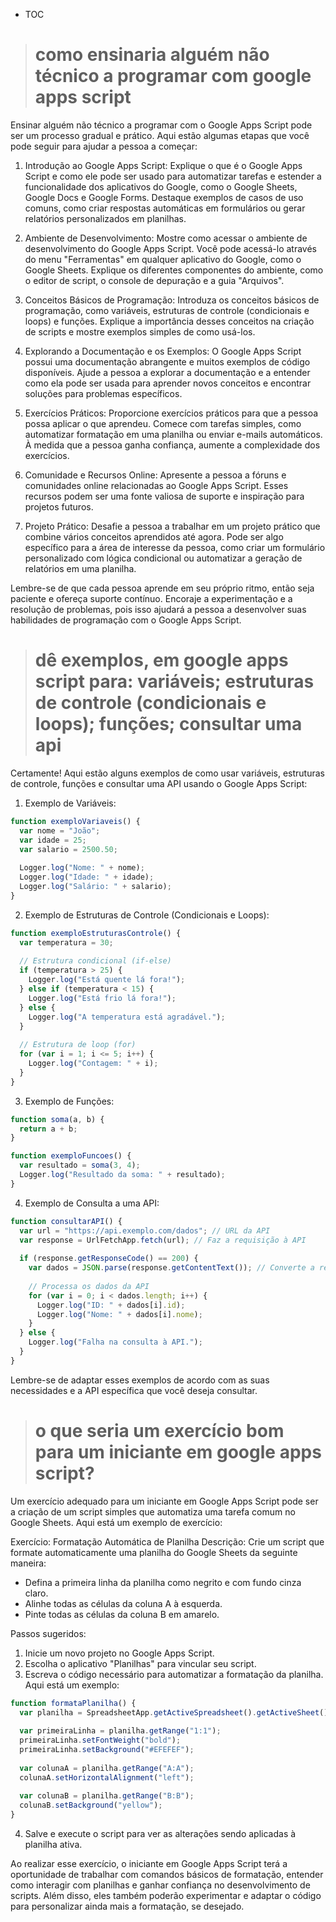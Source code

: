 * TOC

> # como ensinaria alguém não técnico a programar com google apps script

Ensinar alguém não técnico a programar com o Google Apps Script pode ser um processo gradual e prático. Aqui estão algumas etapas que você pode seguir para ajudar a pessoa a começar:

1. Introdução ao Google Apps Script:
Explique o que é o Google Apps Script e como ele pode ser usado para automatizar tarefas e estender a funcionalidade dos aplicativos do Google, como o Google Sheets, Google Docs e Google Forms. Destaque exemplos de casos de uso comuns, como criar respostas automáticas em formulários ou gerar relatórios personalizados em planilhas.

2. Ambiente de Desenvolvimento:
Mostre como acessar o ambiente de desenvolvimento do Google Apps Script. Você pode acessá-lo através do menu "Ferramentas" em qualquer aplicativo do Google, como o Google Sheets. Explique os diferentes componentes do ambiente, como o editor de script, o console de depuração e a guia "Arquivos".

3. Conceitos Básicos de Programação:
Introduza os conceitos básicos de programação, como variáveis, estruturas de controle (condicionais e loops) e funções. Explique a importância desses conceitos na criação de scripts e mostre exemplos simples de como usá-los.

4. Explorando a Documentação e os Exemplos:
O Google Apps Script possui uma documentação abrangente e muitos exemplos de código disponíveis. Ajude a pessoa a explorar a documentação e a entender como ela pode ser usada para aprender novos conceitos e encontrar soluções para problemas específicos.

5. Exercícios Práticos:
Proporcione exercícios práticos para que a pessoa possa aplicar o que aprendeu. Comece com tarefas simples, como automatizar formatação em uma planilha ou enviar e-mails automáticos. À medida que a pessoa ganha confiança, aumente a complexidade dos exercícios.

6. Comunidade e Recursos Online:
Apresente a pessoa a fóruns e comunidades online relacionadas ao Google Apps Script. Esses recursos podem ser uma fonte valiosa de suporte e inspiração para projetos futuros.

7. Projeto Prático:
Desafie a pessoa a trabalhar em um projeto prático que combine vários conceitos aprendidos até agora. Pode ser algo específico para a área de interesse da pessoa, como criar um formulário personalizado com lógica condicional ou automatizar a geração de relatórios em uma planilha.

Lembre-se de que cada pessoa aprende em seu próprio ritmo, então seja paciente e ofereça suporte contínuo. Encoraje a experimentação e a resolução de problemas, pois isso ajudará a pessoa a desenvolver suas habilidades de programação com o Google Apps Script.

> # dê exemplos, em google apps script para: variáveis; estruturas de controle (condicionais e loops); funções; consultar uma api

Certamente! Aqui estão alguns exemplos de como usar variáveis, estruturas de controle, funções e consultar uma API usando o Google Apps Script:

1. Exemplo de Variáveis:
```javascript
function exemploVariaveis() {
  var nome = "João";
  var idade = 25;
  var salario = 2500.50;
  
  Logger.log("Nome: " + nome);
  Logger.log("Idade: " + idade);
  Logger.log("Salário: " + salario);
}
```

2. Exemplo de Estruturas de Controle (Condicionais e Loops):
```javascript
function exemploEstruturasControle() {
  var temperatura = 30;
  
  // Estrutura condicional (if-else)
  if (temperatura > 25) {
    Logger.log("Está quente lá fora!");
  } else if (temperatura < 15) {
    Logger.log("Está frio lá fora!");
  } else {
    Logger.log("A temperatura está agradável.");
  }
  
  // Estrutura de loop (for)
  for (var i = 1; i <= 5; i++) {
    Logger.log("Contagem: " + i);
  }
}
```

3. Exemplo de Funções:
```javascript
function soma(a, b) {
  return a + b;
}

function exemploFuncoes() {
  var resultado = soma(3, 4);
  Logger.log("Resultado da soma: " + resultado);
}
```

4. Exemplo de Consulta a uma API:
```javascript
function consultarAPI() {
  var url = "https://api.exemplo.com/dados"; // URL da API
  var response = UrlFetchApp.fetch(url); // Faz a requisição à API
  
  if (response.getResponseCode() == 200) {
    var dados = JSON.parse(response.getContentText()); // Converte a resposta JSON em um objeto JavaScript
    
    // Processa os dados da API
    for (var i = 0; i < dados.length; i++) {
      Logger.log("ID: " + dados[i].id);
      Logger.log("Nome: " + dados[i].nome);
    }
  } else {
    Logger.log("Falha na consulta à API.");
  }
}
```

Lembre-se de adaptar esses exemplos de acordo com as suas necessidades e a API específica que você deseja consultar.

> # o que seria um exercício bom para um iniciante em google apps script?

Um exercício adequado para um iniciante em Google Apps Script pode ser a criação de um script simples que automatiza uma tarefa comum no Google Sheets. Aqui está um exemplo de exercício:

Exercício: Formatação Automática de Planilha
Descrição: Crie um script que formate automaticamente uma planilha do Google Sheets da seguinte maneira:
- Defina a primeira linha da planilha como negrito e com fundo cinza claro.
- Alinhe todas as células da coluna A à esquerda.
- Pinte todas as células da coluna B em amarelo.

Passos sugeridos:
1. Inicie um novo projeto no Google Apps Script.
2. Escolha o aplicativo "Planilhas" para vincular seu script.
3. Escreva o código necessário para automatizar a formatação da planilha. Aqui está um exemplo:

```javascript
function formataPlanilha() {
  var planilha = SpreadsheetApp.getActiveSpreadsheet().getActiveSheet();
  
  var primeiraLinha = planilha.getRange("1:1");
  primeiraLinha.setFontWeight("bold");
  primeiraLinha.setBackground("#EFEFEF");
  
  var colunaA = planilha.getRange("A:A");
  colunaA.setHorizontalAlignment("left");
  
  var colunaB = planilha.getRange("B:B");
  colunaB.setBackground("yellow");
}
```

4. Salve e execute o script para ver as alterações sendo aplicadas à planilha ativa.

Ao realizar esse exercício, o iniciante em Google Apps Script terá a oportunidade de trabalhar com comandos básicos de formatação, entender como interagir com planilhas e ganhar confiança no desenvolvimento de scripts. Além disso, eles também poderão experimentar e adaptar o código para personalizar ainda mais a formatação, se desejado.

